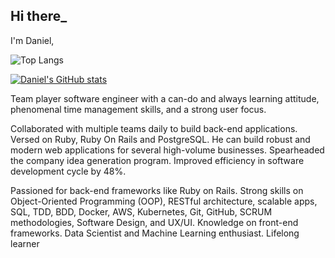 ## Hi there_
I'm Daniel,

![Top Langs](https://github-readme-stats.vercel.app/api/top-langs/?username=danielmoralesp)

[![Daniel's GitHub stats](https://github-readme-stats.vercel.app/api?username=danielmoralesp)](https://github.com/danielmoralesp/github-readme-stats)

Team player software engineer with a can-do and always learning attitude, phenomenal time management skills, and a strong user focus.

Collaborated with multiple teams daily to build back-end applications. Versed on Ruby, Ruby On Rails and PostgreSQL. He can build robust and modern web applications for several high-volume businesses. Spearheaded the company idea generation program. Improved efficiency in software development cycle by 48%.

Passioned for back-end frameworks like Ruby on Rails. Strong skills on Object-Oriented Programming (OOP), RESTful architecture, scalable apps, SQL, TDD, BDD, Docker, AWS, Kubernetes, Git, GitHub, SCRUM methodologies, Software Design, and UX/UI. Knowledge on front-end frameworks. Data Scientist and Machine Learning enthusiast. Lifelong learner
